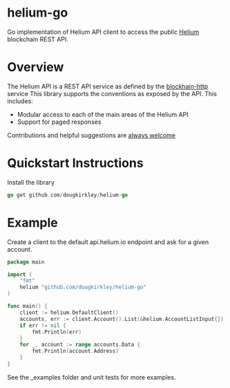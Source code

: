 # helium-go

Go implementation of Helium API client to access the public [Helium](https://helium.com) blockchain REST API.

# Overview
The Helium API is a REST API service as defined by the
[blockhain-http](https://github.com/helium/blockchain-http) service This library supports the conventions as exposed by the API. This includes:

* Modular access to each of the main areas of the Helium API
* Support for paged responses

Contributions and helpful suggestions are [always
welcome](https://github.com/dougkirkley/helium-go/issues)


# Quickstart Instructions

Install the library
```go
go get github.com/dougkirkley/helium-go
```

# Example
Create a client to the default api.helium.io endpoint and ask for a given account.

```go
package main

import (
	"fmt"
	helium "github.com/dougkirkley/helium-go"
)

func main() {
	client := helium.DefaultClient()
	accounts, err := client.Account().List(&helium.AccountListInput{})
	if err != nil {
		fmt.Println(err)
	}
	for _, account := range accounts.Data {
		fmt.Println(account.Address)
	}
}
```
See the _examples folder and unit tests for more examples.